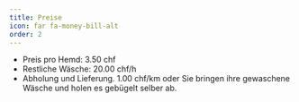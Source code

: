 ```yaml
---
title: Preise
icon: far fa-money-bill-alt
order: 2
---
```


* Preis pro Hemd: 3.50 chf
* Restliche Wäsche: 20.00 chf/h
* Abholung und Lieferung. 1.00 chf/km oder Sie bringen ihre gewaschene Wäsche und holen es gebügelt selber ab.



